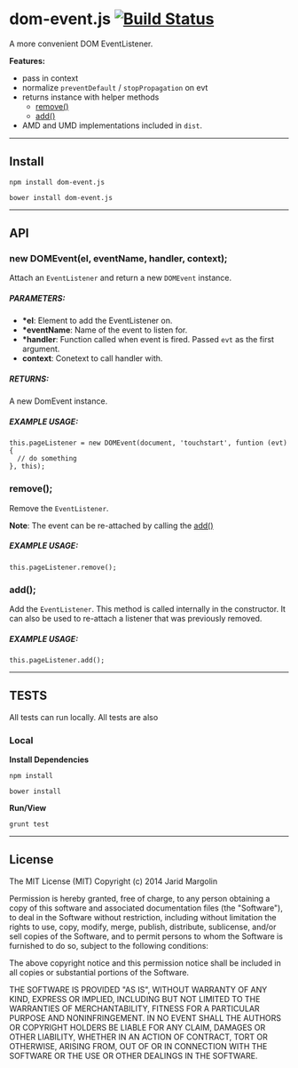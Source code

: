 dom-event.js [![Build Status](https://travis-ci.org/jaridmargolin/dom-event.js.png)](https://travis-ci.org/jaridmargolin/dom-event.js)
============

A more convenient DOM EventListener.

**Features:**

* pass in context
* normalize `preventDefault` / `stopPropagation` on evt
* returns instance with helper methods
  * [remove()](#remove)
  * [add()](#add)
* AMD and UMD implementations included in `dist`.

---

## Install

```
npm install dom-event.js
```
```
bower install dom-event.js
```

---

## API

### new DOMEvent(el, eventName, handler, context);

Attach an `EventListener` and return a new `DOMEvent` instance.

##### PARAMETERS:

* **\*el**: Element to add the EventListener on.
* **\*eventName**: Name of the event to listen for.
* **\*handler**: Function called when event is fired. Passed `evt` as the first argument.
* **context**: Conetext to call handler with.

##### RETURNS:

A new DomEvent instance.

##### EXAMPLE USAGE:

```
this.pageListener = new DOMEvent(document, 'touchstart', funtion (evt) {
  // do something
}, this);
```

### remove();

Remove the `EventListener`.

**Note**: The event can be re-attached by calling the [add()](#add)

##### EXAMPLE USAGE:

```
this.pageListener.remove();
```

### add();

Add the `EventListener`. This method is called internally in the constructor. It can also be used to re-attach a listener that was previously removed.

##### EXAMPLE USAGE:

```
this.pageListener.add();
```

---

## TESTS

All tests can run locally. All tests are also 
### Local

**Install Dependencies**

```
npm install
```

```
bower install
```

**Run/View**

```
grunt test
```

---

## License

The MIT License (MIT) Copyright (c) 2014 Jarid Margolin

Permission is hereby granted, free of charge, to any person obtaining a copy of this software and associated documentation files (the "Software"), to deal in the Software without restriction, including without limitation the rights to use, copy, modify, merge, publish, distribute, sublicense, and/or sell copies of the Software, and to permit persons to whom the Software is furnished to do so, subject to the following conditions:

The above copyright notice and this permission notice shall be included in all copies or substantial portions of the Software.

THE SOFTWARE IS PROVIDED "AS IS", WITHOUT WARRANTY OF ANY KIND, EXPRESS OR IMPLIED, INCLUDING BUT NOT LIMITED TO THE WARRANTIES OF MERCHANTABILITY, FITNESS FOR A PARTICULAR PURPOSE AND NONINFRINGEMENT. IN NO EVENT SHALL THE AUTHORS OR COPYRIGHT HOLDERS BE LIABLE FOR ANY CLAIM, DAMAGES OR OTHER LIABILITY, WHETHER IN AN ACTION OF CONTRACT, TORT OR OTHERWISE, ARISING FROM, OUT OF OR IN CONNECTION WITH THE SOFTWARE OR THE USE OR OTHER DEALINGS IN THE SOFTWARE.